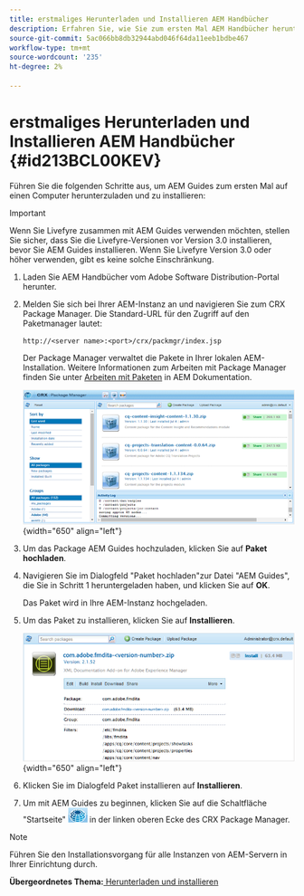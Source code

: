 ```yaml
---
title: erstmaliges Herunterladen und Installieren AEM Handbücher
description: Erfahren Sie, wie Sie zum ersten Mal AEM Handbücher herunterladen und installieren
source-git-commit: 5ac066bb8db32944abd046f64da11eeb1bdbe467
workflow-type: tm+mt
source-wordcount: '235'
ht-degree: 2%

---
```



# erstmaliges Herunterladen und Installieren AEM Handbücher {#id213BCL00KEV}

Führen Sie die folgenden Schritte aus, um AEM Guides zum ersten Mal auf einen Computer herunterzuladen und zu installieren:

>[!IMPORTANT]
>
> Wenn Sie Livefyre zusammen mit AEM Guides verwenden möchten, stellen Sie sicher, dass Sie die Livefyre-Versionen vor Version 3.0 installieren, bevor Sie AEM Guides installieren. Wenn Sie Livefyre Version 3.0 oder höher verwenden, gibt es keine solche Einschränkung.

1. Laden Sie AEM Handbücher vom Adobe Software Distribution-Portal herunter.

1. Melden Sie sich bei Ihrer AEM-Instanz an und navigieren Sie zum CRX Package Manager. Die Standard-URL für den Zugriff auf den Paketmanager lautet:

   ```http
   http://<server name>:<port>/crx/packmgr/index.jsp
   ```

   Der Package Manager verwaltet die Pakete in Ihrer lokalen AEM-Installation. Weitere Informationen zum Arbeiten mit Package Manager finden Sie unter [Arbeiten mit Paketen](https://helpx.adobe.com/de/experience-manager/6-5/sites/administering/using/package-manager.html) in AEM Dokumentation.

   ![](assets/package-manager.png){width="650" align="left"}

1. Um das Package AEM Guides hochzuladen, klicken Sie auf **Paket hochladen**.

1. Navigieren Sie im Dialogfeld &quot;Paket hochladen&quot;zur Datei &quot;AEM Guides&quot;, die Sie in Schritt 1 heruntergeladen haben, und klicken Sie auf **OK**.

   Das Paket wird in Ihre AEM-Instanz hochgeladen.

1. Um das Paket zu installieren, klicken Sie auf **Installieren**.

   ![](assets/install-package.png){width="650" align="left"}

1. Klicken Sie im Dialogfeld Paket installieren auf **Installieren**.

1. Um mit AEM Guides zu beginnen, klicken Sie auf die Schaltfläche &quot;Startseite&quot; ![](assets/home-button.png) in der linken oberen Ecke des CRX Package Manager.


>[!NOTE]
>
> Führen Sie den Installationsvorgang für alle Instanzen von AEM-Servern in Ihrer Einrichtung durch.

**Übergeordnetes Thema:**[ Herunterladen und installieren](download-install.md)


